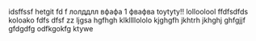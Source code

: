 idsffssf
hetgit fd f 
лолддлл
вфафа
1
фвафва
toytyty!!
lolloolool
ffdfsdfds
koloako
fdfs
dfsf
zz
ljgsa
hgfhgh
klkllllololo
kjghgfh
jkhtrh
jkhghj
ghfgjjf
gfdgdfg
odfkgokfg
ktywe
